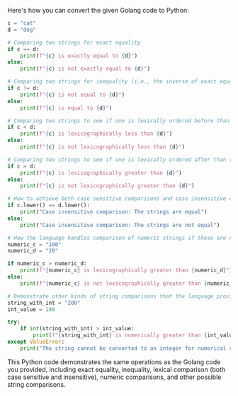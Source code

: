 Here's how you can convert the given Golang code to Python:

```python
c = "cat"
d = "dog"

# Comparing two strings for exact equality
if c == d:
    print(f"{c} is exactly equal to {d}")
else:
    print(f"{c} is not exactly equal to {d}")

# Comparing two strings for inequality (i.e., the inverse of exact equality)
if c != d:
    print(f"{c} is not equal to {d}")
else:
    print(f"{c} is equal to {d}")

# Comparing two strings to see if one is lexically ordered before than the other
if c < d:
    print(f"{c} is lexicographically less than {d}")
else:
    print(f"{c} is not lexicographically less than {d}")

# Comparing two strings to see if one is lexically ordered after than the other
if c > d:
    print(f"{c} is lexicographically greater than {d}")
else:
    print(f"{c} is not lexicographically greater than {d}")

# How to achieve both case sensitive comparisons and case insensitive comparisons within the language
if c.lower() == d.lower():
    print("Case insensitive comparison: The strings are equal")
else:
    print("Case insensitive comparison: The strings are not equal")

# How the language handles comparison of numeric strings if these are not treated lexically
numeric_c = "100"
numeric_d = "20"

if numeric_c > numeric_d:
    print(f"{numeric_c} is lexicographically greater than {numeric_d}")
else:
    print(f"{numeric_c} is not lexicographically greater than {numeric_d}")

# Demonstrate other kinds of string comparisons that the language provides, particularly as it relates to your type system
string_with_int = "200"
int_value = 100

try:
    if int(string_with_int) > int_value:
        print(f"{string_with_int} is numerically greater than {int_value}")
except ValueError:
    print("The string cannot be converted to an integer for numerical comparison")
```

This Python code demonstrates the same operations as the Golang code you provided, including exact equality, inequality, lexical comparison (both case sensitive and insensitive), numeric comparisons, and other possible string comparisons.

